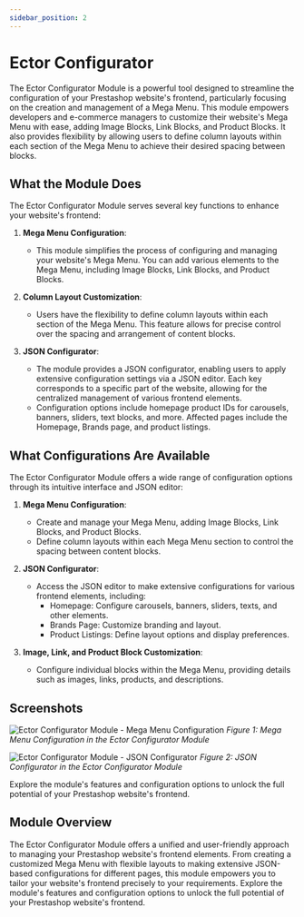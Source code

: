 ```yaml
---
sidebar_position: 2
---
```


# Ector Configurator

The Ector Configurator Module is a powerful tool designed to streamline the configuration of your Prestashop website's frontend, particularly focusing on the creation and management of a Mega Menu. This module empowers developers and e-commerce managers to customize their website's Mega Menu with ease, adding Image Blocks, Link Blocks, and Product Blocks. It also provides flexibility by allowing users to define column layouts within each section of the Mega Menu to achieve their desired spacing between blocks.

## What the Module Does

The Ector Configurator Module serves several key functions to enhance your website's frontend:

1. **Mega Menu Configuration**:
   - This module simplifies the process of configuring and managing your website's Mega Menu. You can add various elements to the Mega Menu, including Image Blocks, Link Blocks, and Product Blocks.

2. **Column Layout Customization**:
   - Users have the flexibility to define column layouts within each section of the Mega Menu. This feature allows for precise control over the spacing and arrangement of content blocks.

3. **JSON Configurator**:
   - The module provides a JSON configurator, enabling users to apply extensive configuration settings via a JSON editor. Each key corresponds to a specific part of the website, allowing for the centralized management of various frontend elements.
   - Configuration options include homepage product IDs for carousels, banners, sliders, text blocks, and more. Affected pages include the Homepage, Brands page, and product listings.

## What Configurations Are Available

The Ector Configurator Module offers a wide range of configuration options through its intuitive interface and JSON editor:

1. **Mega Menu Configuration**:
   - Create and manage your Mega Menu, adding Image Blocks, Link Blocks, and Product Blocks.
   - Define column layouts within each Mega Menu section to control the spacing between content blocks.

2. **JSON Configurator**:
   - Access the JSON editor to make extensive configurations for various frontend elements, including:
     - Homepage: Configure carousels, banners, sliders, texts, and other elements.
     - Brands Page: Customize branding and layout.
     - Product Listings: Define layout options and display preferences.

3. **Image, Link, and Product Block Customization**:
   - Configure individual blocks within the Mega Menu, providing details such as images, links, products, and descriptions.

## Screenshots

![Ector Configurator Module - Mega Menu Configuration](https://via.placeholder.com/800x600.png?text=Ector+Configurator+Module+-+Mega+Menu+Configuration)
*Figure 1: Mega Menu Configuration in the Ector Configurator Module*

![Ector Configurator Module - JSON Configurator](https://via.placeholder.com/800x600.png?text=Ector+Configurator+Module+-+JSON+Configurator)
*Figure 2: JSON Configurator in the Ector Configurator Module*

Explore the module's features and configuration options to unlock the full potential of your Prestashop website's frontend.

## Module Overview

The Ector Configurator Module offers a unified and user-friendly approach to managing your Prestashop website's frontend elements. From creating a customized Mega Menu with flexible layouts to making extensive JSON-based configurations for different pages, this module empowers you to tailor your website's frontend precisely to your requirements. Explore the module's features and configuration options to unlock the full potential of your Prestashop website's frontend.